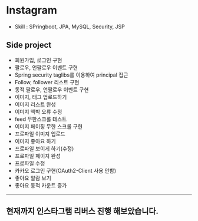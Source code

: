 # Instagram 
 - Skill : SPringboot, JPA, MySQL, Security, JSP
 
## Side project

 - 회원가입, 로그인 구현
 - 팔로우, 언팔로우 이벤트 구현
 - Spring security taglibs를 이용하여 principal 접근
 - Follow, follower 리스트 구현
 - 동적 팔로우, 언팔로우 이벤트 구현
 - 이미지, 태그 업로드하기
 - 이미지 리스트 완성
 - 이미지 액박 오류 수정
 - feed 무한스크롤 테스트
 - 이미지 페이징 무한 스크롤 구현
 - 프로파일 이미지 업로드
 - 이미지 좋아요 하기
 - 프로파일 보이게 하기(수정)
 - 프로파일 페이지 완성
 - 프로파일 수정
 - 카카오 로그인 구현(OAuth2-Client 사용 안함)
 - 좋아요 알람 보기
 - 좋아요 동적 카운트 증가
----------------------------------------------------
## 현재까지 인스타그램 리버스 진행 해보았습니다.  
